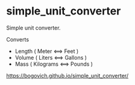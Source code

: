# simple_unit_converter

Simple unit converter.

Converts

- Length ( Meter <==> Feet )
- Volume ( Liters <==> Gallons )
- Mass ( Kilograms <==> Pounds )

https://bogovich.github.io/simple_unit_converter/
